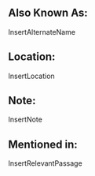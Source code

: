 ## Also Known As:
InsertAlternateName
## Location:
InsertLocation

## Note:
InsertNote

## Mentioned in:
InsertRelevantPassage